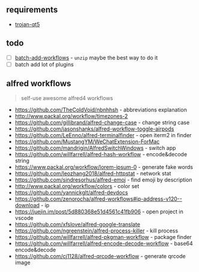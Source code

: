 ## requirements

- [trojan-qt5]()

## todo

- [ ] [batch-add-workflows](https://www.alfredforum.com/topic/8842-how-to-programmatically-from-bashiterm-to-addimport-a-workflow-from-a-alfredworkflow-file/) - `unzip` maybe the best way to do it
- [ ] batch add lot of plugins

## alfred workflows
> self-use awesome alfred4 workflows

- <https://github.com/TheColdVoid/nbnhhsh> - abbreviations explanation
- <http://www.packal.org/workflow/timezones-2>
- <https://github.com/gillibrand/alfred-change-case> - change string case
- <https://github.com/jasonshanks/alfred-workflow-toggle-airpods>
- <https://github.com/LeEnno/alfred-terminalfinder> - open iterm2 in finder
- <https://github.com/MustangYM/WeChatExtension-ForMac>
- <https://github.com/mandrigin/AlfredSwitchWindows> - switch app
- <https://github.com/willfarrell/alfred-hash-workflow> - encode&decode string
- <https://www.packal.org/workflow/lorem-ipsum-0> - generate fake words
- <https://github.com/leozhang2018/alfred-httpstat> - network stat
- <https://github.com/sindresorhus/alfred-emoj> - find emoji by description
- <http://www.packal.org/workflow/colors> - color set
- <https://github.com/yannickglt/alfred-devdocs>
- <https://github.com/zenorocha/alfred-workflows#ip-address-v120--download> - ip
- <https://juejin.im/post/5d880368e51d4561c41fb906> - open project in vscode 
- <https://github.com/xfslove/alfred-google-translate>
- <https://github.com/ngreenstein/alfred-process-killer> - kill process
- <https://github.com/willfarrell/alfred-pkgman-workflow> - package finder
- <https://github.com/willfarrell/alfred-encode-decode-workflow> - base64 encode&decode
- <https://github.com/cj1128/alfred-qrcode-workflow> - generate qrcode image

